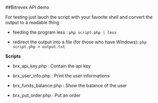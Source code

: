 ##Bitrevex API demo 

For testing just lauch the script with your favorite shell and convert the output to a readable thing 

- feeding the program less : 
`php script.php | less`

- redirect the output into a file (for those who have Windows):
`php script.php > output.txt`

**Scripts**

- brx_api_key.php : Contain the api key

- brx_user_info.php : Print the user informations

- brx_funds_balance.php : Show the balance of the user 

- brx_put_order.php : Put an order 




